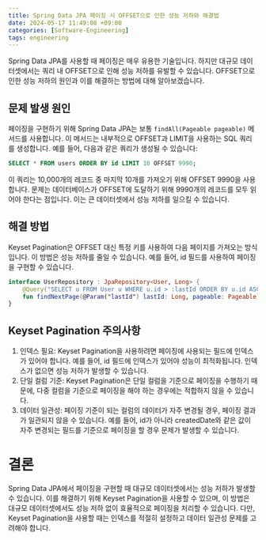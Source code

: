 ```yaml
---
title: Spring Data JPA 페이징 시 OFFSET으로 인한 성능 저하와 해결법
date: 2024-05-17 11:49:08 +09:00
categories: [Software-Engineering]
tags: engineering
---
```


Spring Data JPA를 사용할 때 페이징은 매우 유용한 기술입니다. 
하지만 대규모 데이터셋에서는 쿼리 내 OFFSET으로 인해 성능 저하를 유발할 수 있습니다. 
OFFSET으로 인한 성능 저하의 원인과 이를 해결하는 방법에 대해 알아보겠습니다.

## 문제 발생 원인

페이징을 구현하기 위해 Spring Data JPA는 보통 `findAll(Pageable pageable)` 메서드를 사용합니다. 이 메서드는 내부적으로 OFFSET과 LIMIT을 사용하는 SQL 쿼리를 생성합니다. 예를 들어, 다음과 같은 쿼리가 생성될 수 있습니다:

```sql
SELECT * FROM users ORDER BY id LIMIT 10 OFFSET 9990;
```

이 쿼리는 10,000개의 레코드 중 마지막 10개를 가져오기 위해 OFFSET 9990을 사용합니다. 문제는 데이터베이스가 OFFSET에 도달하기 위해 9990개의 레코드를 모두 읽어야 한다는 점입니다. 이는 큰 데이터셋에서 성능 저하를 일으킬 수 있습니다.

## 해결 방법
Keyset Pagination은 OFFSET 대신 특정 키를 사용하여 다음 페이지를 가져오는 방식입니다. 이 방법은 성능 저하를 줄일 수 있습니다. 예를 들어, id 필드를 사용하여 페이징을 구현할 수 있습니다.

```kotlin
interface UserRepository : JpaRepository<User, Long> {
    @Query("SELECT u FROM User u WHERE u.id > :lastId ORDER BY u.id ASC")
    fun findNextPage(@Param("lastId") lastId: Long, pageable: Pageable): List<User>
}
```

## Keyset Pagination 주의사항
1. 인덱스 필요: Keyset Pagination을 사용하려면 페이징에 사용되는 필드에 인덱스가 있어야 합니다. 예를 들어, id 필드에 인덱스가 있어야 성능이 최적화됩니다. 인덱스가 없으면 성능 저하가 발생할 수 있습니다.
2. 단일 컬럼 기준: Keyset Pagination은 단일 컬럼을 기준으로 페이징을 수행하기 때문에, 다중 컬럼을 기준으로 페이징을 해야 하는 경우에는 적합하지 않을 수 있습니다.
3. 데이터 일관성: 페이징 기준이 되는 컬럼의 데이터가 자주 변경될 경우, 페이징 결과가 일관되지 않을 수 있습니다. 예를 들어, id가 아니라 createdDate와 같은 값이 자주 변경되는 필드를 기준으로 페이징을 할 경우 문제가 발생할 수 있습니다.

# 결론
Spring Data JPA에서 페이징을 구현할 때 대규모 데이터셋에서는 성능 저하가 발생할 수 있습니다. 
이를 해결하기 위해 Keyset Pagination을 사용할 수 있으며, 이 방법은 대규모 데이터셋에서도 성능 저하 없이 효율적으로 페이징을 처리할 수 있습니다. 
다만, Keyset Pagination을 사용할 때는 인덱스를 적절히 설정하고 데이터 일관성 문제를 고려해야 합니다.




